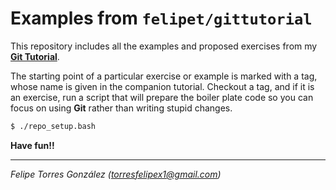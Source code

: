 # Examples from  `felipet/gittutorial`

This repository includes all the examples and proposed exercises from my [**Git Tutorial**](https://felipet.github.io/gittutorial).

The starting point of a particular exercise or example is marked with a tag, whose name is given in the companion tutorial. Checkout a tag, and if it is an exercise, run a script that will prepare the boiler plate code so you can focus on using **Git** rather than writing stupid changes.

```bash
$ ./repo_setup.bash
```

**Have fun!!**

---

_Felipe Torres González (torresfelipex1@gmail.com)_